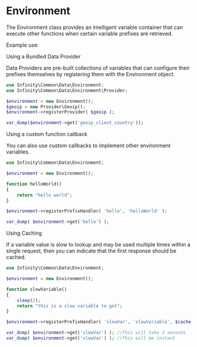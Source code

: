 Environment
=====================

The Environment class provides an intelligent variable container that can
execute other functions when certain variable prefixes are retrieved.

Example use:

Using a Bundled Data Provider

Data Providers are pre-built collections of variables that can configure
their prefixes themselves by registering them with the Environment object.

```php
use Infinity\Common\Data\Environment;
use Infinity\Common\Data\Environment\Provider;

$environment = new Environment();
$geoip = new Provider\Geoip();
$environment->registerProvider( $geoip );

var_dump($environment->get('geoip_client_country'));
```

Using a custom function callback

You can also use custom callbacks to implement other environment variables.

```php
use Infinity\Common\Data\Environment;

$environment = new Environment();

function helloWorld()
{
    return "hello world";
}

$environment->registerPrefixHandler( 'hello', 'helloWorld' );

var_dump( $environment->get('hello') );
```

Using Caching

If a variable value is slow to lookup and may be used multiple times within
a single request, then you can indicate that the first
response should be cached.

```php
use Infinity\Common\Data\Environment;

$environment = new Environment();

function slowVariable()
{
    sleep(2);
    return "this is a slow variable to get";
}

$environment->registerPrefixHandler( 'slowVar', 'slowVariable', $cache = TRUE );

var_dump( $environment->get('slowVar') ); //This will take 2 seconds
var_dump( $environment->get('slowVar') ); //This will be instant
```
